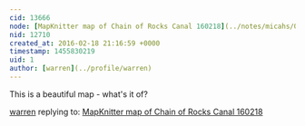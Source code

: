 ```yaml
---
cid: 13666
node: [MapKnitter map of Chain of Rocks Canal 160218](../notes/micahs/02-18-2016/mapknitter-map-of-chain-of-rocks-canal-160218)
nid: 12710
created_at: 2016-02-18 21:16:59 +0000
timestamp: 1455830219
uid: 1
author: [warren](../profile/warren)
---
```


This is a beautiful map - what's it of? 

[warren](../profile/warren) replying to: [MapKnitter map of Chain of Rocks Canal 160218](../notes/micahs/02-18-2016/mapknitter-map-of-chain-of-rocks-canal-160218)

